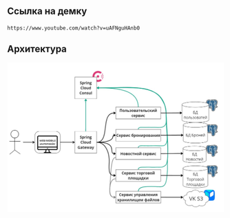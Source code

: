 ## Ссылка на демку
    https://www.youtube.com/watch?v=uAFNguHAnb0

## Архитектура

![архитектура бэкенда](/images/arch.jpg)